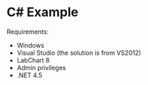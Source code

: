 # C# Example

Requirements:

- Windows
- Visual Studio (the solution is from VS2012)
- LabChart 8
- Admin privileges
- .NET 4.5

